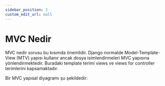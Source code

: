 ```yaml
---
sidebar_position: 2
custom_edit_url: null
---
```


# MVC Nedir

MVC nedir sorusu bu kısımda önemlidir. Django normalde Model-Template-View (MTV) yapısı kullanır ancak dosya isimlendirmeleri MVC yapısına yönlendirmektedir. Buradaki template terimi views ve views for controller terimlerini kapsamaktadır.

Bir MVC yapısal diyagramı şu şekildedir: 